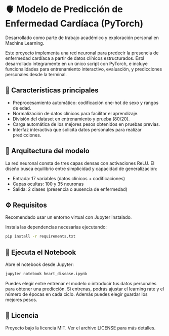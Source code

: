 # 🫀 Modelo de Predicción de Enfermedad Cardíaca (PyTorch)

Desarrollado como parte de trabajo académico y exploración personal en Machine Learning.

Este proyecto implementa una red neuronal para predecir la presencia de enfermedad cardíaca a partir de datos clínicos estructurados. 
Está desarrollado íntegramente en un único script con PyTorch, e incluye funcionalidades para entrenamiento interactivo, evaluación, y predicciones personales desde la terminal.

## 📌 Características principales

- Preprocesamiento automático: codificación one-hot de sexo y rangos de edad.
- Normalización de datos clínicos para facilitar el aprendizaje.
- División del dataset en entrenamiento y prueba (80/20).
- Carga automática de los mejores pesos obtenidos en pruebas previas.
- Interfaz interactiva que solicita datos personales para realizar predicciones.

## 🧠 Arquitectura del modelo

La red neuronal consta de tres capas densas con activaciones ReLU. El diseño busca equilibrio entre simplicidad y capacidad de generalización:

- Entrada: 17 variables (datos clínicos + codificaciones)
- Capas ocultas: 100 y 35 neuronas
- Salida: 2 clases (presencia o ausencia de enfermedad)

## ⚙️ Requisitos
Recomendado usar un entorno virtual con Jupyter instalado.

Instala las dependencias necesarias ejecutando:
```bash
pip install -r requirements.txt
```
## 📓 Ejecuta el Notebook
Abre el notebook desde Jupyter:
```bash
jupyter notebook heart_disease.ipynb
```
Puedes elegir entre entrenar el modelo o introducir tus datos personales para obtener una predicción. Si entrenas, podrás ajustar el learning rate y el número de épocas en cada ciclo.
Además puedes elegir guardar los mejores pesos.

## 📄 Licencia
Proyecto bajo la licencia MIT. Ver el archivo LICENSE para más detalles.
